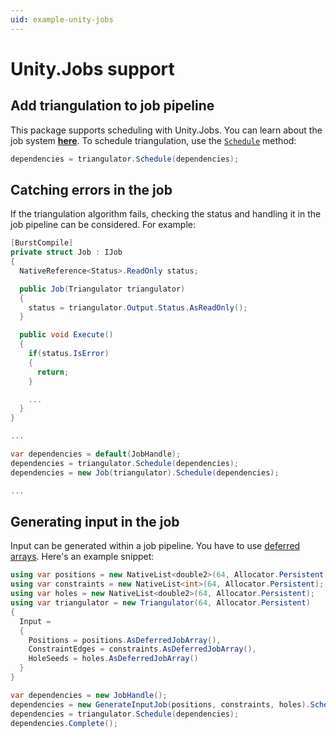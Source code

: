 ```yaml
---
uid: example-unity-jobs
---
```


# Unity.Jobs support

## Add triangulation to job pipeline

This package supports scheduling with Unity.Jobs. You can learn about the job system [**here**](https://docs.unity3d.com/Manual/JobSystem.html). To schedule triangulation, use the [`Schedule`][schedule] method:

```csharp
dependencies = triangulator.Schedule(dependencies);
```

## Catching errors in the job

If the triangulation algorithm fails, checking the status and handling it in the job pipeline can be considered. For example:

```csharp
[BurstCompile]
private struct Job : IJob
{
  NativeReference<Status>.ReadOnly status;

  public Job(Triangulator triangulator)
  {
    status = triangulator.Output.Status.AsReadOnly();
  }

  public void Execute()
  {
    if(status.IsError)
    {
      return;
    }

    ...
  }
}

...

var dependencies = default(JobHandle);
dependencies = triangulator.Schedule(dependencies);
dependencies = new Job(triangulator).Schedule(dependencies);

...
```

## Generating input in the job

Input can be generated within a job pipeline. You have to use [deferred arrays][deferred-arrays]. Here's an example snippet:

```csharp
using var positions = new NativeList<double2>(64, Allocator.Persistent);
using var constraints = new NativeList<int>(64, Allocator.Persistent);
using var holes = new NativeList<double2>(64, Allocator.Persistent);
using var triangulator = new Triangulator(64, Allocator.Persistent)
{
  Input =
  {
    Positions = positions.AsDeferredJobArray(),
    ConstraintEdges = constraints.AsDeferredJobArray(),
    HoleSeeds = holes.AsDeferredJobArray()
  }
}

var dependencies = new JobHandle();
dependencies = new GenerateInputJob(positions, constraints, holes).Schedule(dependencies);
dependencies = triangulator.Schedule(dependencies);
dependencies.Complete();
```

[schedule]: xref:andywiecko.BurstTriangulator.Triangulator.Schedule(Unity.Jobs.JobHandle)
[deferred-arrays]: https://docs.unity3d.com/Packages/com.unity.collections@2.4/api/Unity.Collections.NativeList-1.html#Unity_Collections_NativeList_1_AsDeferredJobArray

